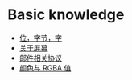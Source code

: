 # Basic knowledge

- [位，字节，字](./位，字节，字.md)
- [关于屏幕](./关于屏幕.md)
- [邮件相关协议](./邮件相关协议.md)
- [颜色与 RGBA 值](./颜色与%20RGBA%20值.md)

